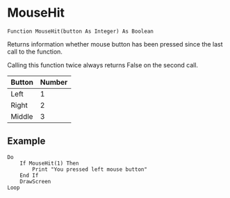 <!--input-->
MouseHit
========

```eppabasic
Function MouseHit(button As Integer) As Boolean
```

Returns information whether mouse button has been pressed since the last call to the function.

Calling this function twice always returns False on the second call.

Button|Number
-------|------
Left|1
Right|2
Middle|3

Example
---------
```eppabasic
Do
    If MouseHit(1) Then
        Print "You pressed left mouse button"
    End If
    DrawScreen
Loop
```
